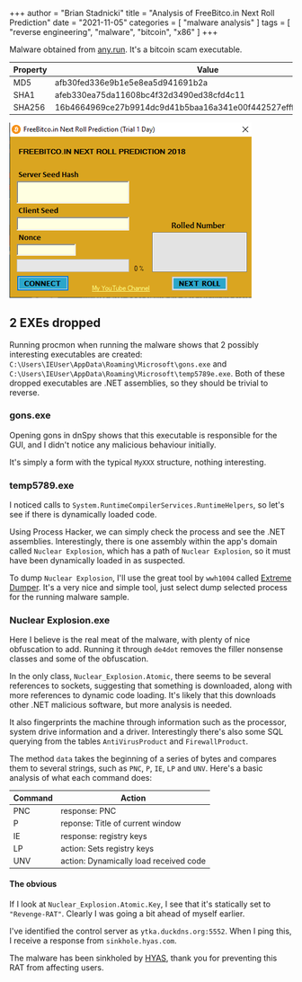 +++
author = "Brian Stadnicki"
title = "Analysis of FreeBitco.in Next Roll Prediction"
date = "2021-11-05"
categories = [ "malware analysis" ]
tags = [ "reverse engineering", "malware", "bitcoin", "x86" ]
+++

Malware obtained from [any.run](https://app.any.run/tasks/3ed270df-6851-438c-a0ec-fbc3f5f32847/). It's a bitcoin scam executable.

Property              | Value
----------------------|---------------------------------------------------
MD5                   | afb30fed336e9b1e5e8ea5d941691b2a
SHA1                  | afeb330ea75da11608bc4f32d3490ed38cfd4c11
SHA256                | 16b4664969ce27b9914dc9d41b5baa16a341e00f442527efffd478a73a014fa1

![Initial window](/posts/malware-freebitcoin-next-roll-prediction/inital.png)

## 2 EXEs dropped

Running procmon when running the malware shows that 2 possibly interesting executables are created: `C:\Users\IEUser\AppData\Roaming\Microsoft\gons.exe` and `C:\Users\IEUser\AppData\Roaming\Microsoft\temp5789e.exe`. Both of these dropped executables are .NET assemblies, so they should be trivial to reverse.

### gons.exe
Opening gons in dnSpy shows that this executable is responsible for the GUI, and I didn't notice any malicious behaviour initially.

It's simply a form with the typical `MyXXX` structure, nothing interesting.

### temp5789.exe
I noticed calls to `System.RuntimeCompilerServices.RuntimeHelpers`, so let's see if there is dynamically loaded code.

Using Process Hacker, we can simply check the process and see the .NET assemblies. Interestingly, there is one assembly within the app's domain called `Nuclear Explosion`, which has a path of `Nuclear Explosion`, so it must have been dynamically loaded in as suspected.

To dump `Nuclear Explosion`, I'll use the great tool by `wwh1004` called [Extreme Dumper](https://github.com/wwh1004/ExtremeDumper). It's a very nice and simple tool, just select dump selected process for the running malware sample.

### Nuclear Explosion.exe
Here I believe is the real meat of the malware, with plenty of nice obfuscation to add. Running it through `de4dot` removes the filler nonsense classes and some of the obfuscation.

In the only class, `Nuclear_Explosion.Atomic`, there seems to be several references to sockets, suggesting that something is downloaded, along with more references to dynamic code loading. It's likely that this downloads other .NET malicious software, but more analysis is needed.

It also fingerprints the machine through information such as the processor, system drive information and a driver. Interestingly there's also some SQL querying from the tables `AntiVirusProduct` and `FirewallProduct`.

The method `data` takes the beginning of a series of bytes and compares them to several strings, such as `PNC`, `P`, `IE`, `LP` and `UNV`. Here's a basic analysis of what each command does:

Command | Action
--------|------------------------------------------------
PNC     | response: PNC
P       | reponse: Title of current window
IE      | response: registry keys
LP      | action: Sets registry keys
UNV     | action: Dynamically load received code

#### The obvious
If I look at `Nuclear_Explosion.Atomic.Key`, I see that it's statically set to `"Revenge-RAT"`. Clearly I was going a bit ahead of myself earlier.

I've identified the control server as `ytka.duckdns.org:5552`. When I ping this, I receive a response from `sinkhole.hyas.com`.

The malware has been sinkholed by [HYAS](https://hyas.com), thank you for preventing this RAT from affecting users.
